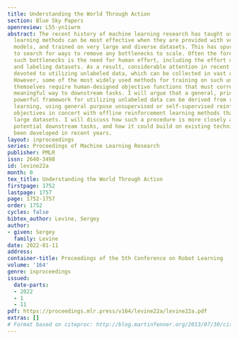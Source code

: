 ```yaml
---
title: Understanding the World Through Action
section: Blue Sky Papers
openreview: L55-yn1iwrm
abstract: The recent history of machine learning research has taught us that machine
  learning methods can be most effective when they are provided with very large, high-capacity
  models, and trained on very large and diverse datasets. This has spurred the community
  to search for ways to remove any bottlenecks to scale. Often the foremost among
  such bottlenecks is the need for human effort, including the effort of curating
  and labeling datasets. As a result, considerable attention in recent years has been
  devoted to utilizing unlabeled data, which can be collected in vast quantities.
  However, some of the most widely used methods for training on such unlabeled data
  themselves require human-designed objective functions that must correlate in some
  meaningful way to downstream tasks. I will argue that a general, principled, and
  powerful framework for utilizing unlabeled data can be derived from reinforcement
  learning, using general purpose unsupervised or self-supervised reinforcement learning
  objectives in concert with offline reinforcement learning methods that can leverage
  large datasets. I will discuss how such a procedure is more closely aligned with
  potential downstream tasks, and how it could build on existing techniques that have
  been developed in recent years.
layout: inproceedings
series: Proceedings of Machine Learning Research
publisher: PMLR
issn: 2640-3498
id: levine22a
month: 0
tex_title: Understanding the World Through Action
firstpage: 1752
lastpage: 1757
page: 1752-1757
order: 1752
cycles: false
bibtex_author: Levine, Sergey
author:
- given: Sergey
  family: Levine
date: 2022-01-11
address:
container-title: Proceedings of the 5th Conference on Robot Learning
volume: '164'
genre: inproceedings
issued:
  date-parts:
  - 2022
  - 1
  - 11
pdf: https://proceedings.mlr.press/v164/levine22a/levine22a.pdf
extras: []
# Format based on citeproc: http://blog.martinfenner.org/2013/07/30/citeproc-yaml-for-bibliographies/
---
```

